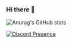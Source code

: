 ### Hi there 👋

<!--
**LHemon412/LHemon412** is a ✨ _special_ ✨ repository because its `README.md` (this file) appears on your GitHub profile.

Here are some ideas to get you started:

- 🔭 I’m currently working on ...
- 🌱 I’m currently learning ...
- 👯 I’m looking to collaborate on ...
- 🤔 I’m looking for help with ...
- 💬 Ask me about ...
- 📫 How to reach me: ...
- 😄 Pronouns: ...
- ⚡ Fun fact: ...
-->

![Anurag's GitHub stats](https://github-readme-stats.vercel.app/api?username=lhemon412&theme=dark&show_icons=true&hide_border=true&bg_color=1a1c1f&border_radius=10&hide=prs,issues,contribs)

[![Discord Presence](https://lanyard.cnrad.dev/api/219822143037243393)](https://discord.com/users/219822143037243393)
